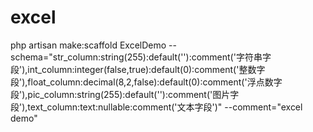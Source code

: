 # excel
php artisan make:scaffold ExcelDemo --schema="str_column:string(255):default(''):comment('字符串字段'),int_column:integer(false,true):default(0):comment('整数字段'),float_column:decimal(8,2,false):default(0):comment('浮点数字段'),pic_column:string(255):default(''):comment('图片字段'),text_column:text:nullable:comment('文本字段')" --comment="excel demo"
